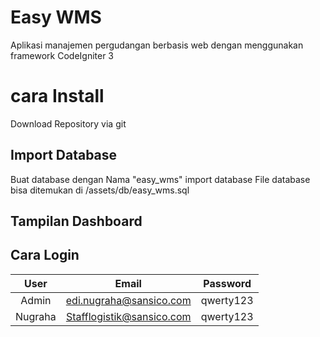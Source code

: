 # Easy WMS

Aplikasi manajemen pergudangan berbasis web dengan menggunakan framework CodeIgniter 3

# cara Install
Download Repository via git

## Import Database
Buat database dengan Nama "easy_wms"
import database
File database bisa ditemukan di /assets/db/easy_wms.sql

## Tampilan Dashboard


## Cara Login

| User		|      			 Email								| 	Password 		|
|:-----:	|:-------------------------------:|:--------:			|
| Admin		| edi.nugraha@sansico.com					| qwerty123  	  |
| Nugraha	| Stafflogistik@sansico.com				| qwerty123     |


